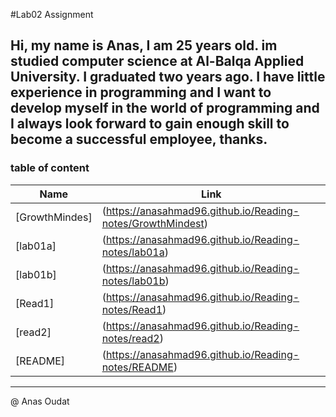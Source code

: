 #Lab02 Assignment

**Hi, my name is Anas, I am 25 years old. im studied computer science at Al-Balqa Applied University. I graduated two years ago. I have little experience in programming and I want to develop myself in the world of programming and I always look forward to gain enough skill to become a successful employee, thanks.**
  ----------------
  ### table of content

  Name  | Link
  ------------- | -------------
[GrowthMindes]	  | (https://anasahmad96.github.io/Reading-notes/GrowthMindest)
[lab01a] |	(https://anasahmad96.github.io/Reading-notes/lab01a) 
[lab01b]	  | (https://anasahmad96.github.io/Reading-notes/lab01b)
[Read1] | (https://anasahmad96.github.io/Reading-notes/Read1)
[read2] |	(https://anasahmad96.github.io/Reading-notes/read2) 
[README]	  | (https://anasahmad96.github.io/Reading-notes/README)
  ----------------
  @ Anas Oudat
